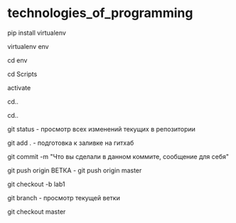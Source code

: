 # technologies_of_programming

pip install virtualenv

virtualenv env

cd env

cd Scripts

activate

cd..

cd..


git status - просмотр всех изменений текущих в репозитории

git add . - подготовка к заливке на гитхаб

git commit -m "Что вы сделали в данном коммите, сообщение для себя"

git push origin ВЕТКА - git push origin master

git checkout -b lab1

git branch - просмотр текущей ветки

git checkout master